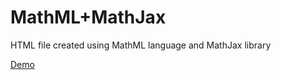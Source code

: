 # MathML+MathJax

HTML file created using MathML language and MathJax library

[Demo](https://bukirevaliudmila.github.io/Homework/MathML+MathJax)
